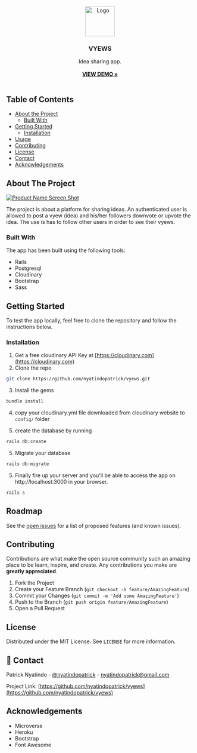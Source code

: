 <br />
<p align="center">
  <a href="https://github.com/nyatindopatrick/vyews">
    <img src="https://user-images.githubusercontent.com/48393059/86236005-015a1b80-bba2-11ea-95d5-4e4760477227.png" alt="Logo" width="80" height="80">
  </a>

  <h3 align="center">VYEWS</h3>

  <p align="center">
    Idea sharing app.
    <br /><br/>
    <a href="https://github.com/othneildrew/Best-README-Template"><strong>VIEW DEMO »</strong></a>
    <br />
    <br />
   
  </p>
</p>

<!-- TABLE OF CONTENTS -->

## Table of Contents

- [About the Project](#about-the-project)
  - [Built With](#built-with)
- [Getting Started](#getting-started)
  - [Installation](#installation)
- [Usage](#usage)
- [Contributing](#contributing)
- [License](#license)
- [Contact](#contact)
- [Acknowledgements](#acknowledgements)

<!-- ABOUT THE PROJECT -->

## About The Project

[![Product Name Screen Shot][product-screenshot]](https://example.com)

The project is about a platform for sharing ideas. An authenticated user is allowed to post a vyew (idea) and his/her followers downvote or upvote the idea. The use is has to follow other users in order to see their vyews.

### Built With

The app has been built using the following tools:

- Rails
- Postgresql
- Cloudinary
- Bootstrap
- Sass

## Getting Started

To test the app locally, feel free to clone the repository and follow the instructions below.

### Installation

1. Get a free cloudinary API Key at [https://cloudinary.com](https://cloudinary.com)
2. Clone the repo

```sh
git clone https://github.com/nyatindopatrick/vyews.git
```

3. Install the gems

```sh
bundle install
```

4. copy your cloudinary.yml file downloaded from cloudinary website to `config/` folder

5) create the database by running

```sh
rails db:create
```

5. Migrate your database

```sh
rails db:migrate
```

5. Finally fire up your server and you'll be able to access the app on http://localhost:3000 in your browser.

```sh
rails s
```

## Roadmap

See the [open issues](https://github.com/nyatindopatrick/vyews/issues) for a list of proposed features (and known issues).

## Contributing

Contributions are what make the open source community such an amazing place to be learn, inspire, and create. Any contributions you make are **greatly appreciated**.

1. Fork the Project
2. Create your Feature Branch (`git checkout -b feature/AmazingFeature`)
3. Commit your Changes (`git commit -m 'Add some AmazingFeature'`)
4. Push to the Branch (`git push origin feature/AmazingFeature`)
5. Open a Pull Request

<!-- LICENSE -->

## License

Distributed under the MIT License. See `LICENSE` for more information.

<!-- CONTACT -->

## 👤 Contact

Patrick Nyatindo - [@nyatindopatrick](https://twitter.com/nyatindopatrick) - nyatindopatrick@gmail.com

Project Link: [https://github.com/nyatindopatrick/vyews](https://github.com/nyatindopatrick/vyews)

<!-- ACKNOWLEDGEMENTS -->

## Acknowledgements

- Microverse
- Heroku
- Bootstrap
- Font Awesome


[product-screenshot]: https://user-images.githubusercontent.com/48393059/86232973-6a8b6000-bb9d-11ea-8cbd-e8db3ca4c3b1.png
